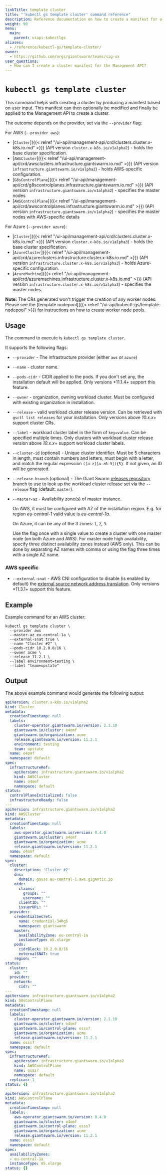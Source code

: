 ```yaml
---
linkTitle: template cluster
title: "'kubectl gs template cluster' command reference"
description: Reference documentation on how to create a manifest for a Cluster using 'kubectl gs'.
weight: 90
menu:
  main:
    parent: uiapi-kubectlgs
aliases:
  - /reference/kubectl-gs/template-cluster/
owner:
  - https://github.com/orgs/giantswarm/teams/sig-ux
user_questions:
  - How can I create a cluster manifest for the Management API?
---
```


# `kubectl gs template cluster`

This command helps with creating a cluster by producing a manifest based on user input. This manifest can then optionally be modified and finally be applied to the Management API to create a cluster.

The outcome depends on the provider, set via the `--provider` flag:

For AWS (`--provider aws`):

- [`Cluster`]({{< relref "/ui-api/management-api/crd/clusters.cluster.x-k8s.io.md" >}}) (API version `cluster.x-k8s.io/v1alpha2`) - holds the base cluster specification.
- [`AWSCluster`]({{< relref "/ui-api/management-api/crd/awsclusters.infrastructure.giantswarm.io.md" >}}) (API version `infrastructure.giantswarm.io/v1alpha2`) - holds AWS-specific configuration.
- [`G8sControlPlane`]({{< relref "/ui-api/management-api/crd/g8scontrolplanes.infrastructure.giantswarm.io.md" >}}) (API version `infrastructure.giantswarm.io/v1alpha2`) - specifies the master nodes
- [`AWSControlPlane`]({{< relref "/ui-api/management-api/crd/awscontrolplanes.infrastructure.giantswarm.io.md" >}}) (API version `infrastructure.giantswarm.io/v1alpha2`) - specifies the master nodes with AWS-specific details

For Azure (`--provider azure`):

- [`Cluster`]({{< relref "/ui-api/management-api/crd/clusters.cluster.x-k8s.io.md" >}}) (API version `cluster.x-k8s.io/v1alpha3`) - holds the base cluster specification.
- [`AzureCluster`]({{< relref "/ui-api/management-api/crd/azureclusters.infrastructure.cluster.x-k8s.io.md" >}}) (API version `infrastructure.cluster.x-k8s.io/v1alpha3`) - holds Azure-specific configuration.
- [`AzureMachine`]({{< relref "/ui-api/management-api/crd/azuremachines.infrastructure.cluster.x-k8s.io.md" >}}) (API version `infrastructure.cluster.x-k8s.io/v1alpha3`) - specifies the master nodes.

**Note:** The CRs generated won't trigger the creation of any worker nodes. Please see the [template nodepool]({{< relref "/ui-api/kubectl-gs/template-nodepool" >}}) for instructions on how to create worker node pools.

## Usage

The command to execute is `kubectl gs template cluster`.

It supports the following flags:

- `--provider` - The infrastructure provider (either `aws` or `azure`)
- `--name` - cluster name.
- `--pods-cidr` - CIDR applied to the pods. If you don't set any, the installation default will be applied. Only versions *11.1.4+ support this feature.
- `--owner` - organization, owning workload cluster. Must be configured with existing organization in installation.
- `--release` - valid workload cluster release version.
  Can be retrieved with `gsctl list releases` for your installation. Only versions above *10.x.x*+ support cluster CRs.
- `--label` - workload cluster label in the form of `key=value`. Can be specified multiple times. Only clusters with workload cluster release version above *10.x.x*+ support workload cluster labels.
- `--cluster-id` (optional) - Unique cluster identifier. Must be 5 characters in length, must contain numbers and letters, must begin with a letter, and match the regular expression `([a-z][a-z0-9]){5}`. If not given, an ID will be generated.
- `--release-branch` (optional) - The Giant Swarm [releases repository](https://github.com/giantswarm/releases) branch to use to look up the workload cluster release set via the `--release` flag (default: `master`).
- `--master-az` - Availability zone(s) of master instance.

  On AWS, it must be configured with AZ of the installation region. E.g. for region *eu-central-1* valid value is *eu-central-1a*.

  On Azure, it can be any of the 3 zones: `1`, `2`, `3`.

  Use the flag once with a single value to create a cluster with one master node (on both Azure and AWS). For master node high availability,
  specify three distinct availability zones instead (AWS only). This can be done by separating AZ names with comma or using the flag
  three times with a single AZ name.

### AWS specific

- `--external-snat` - AWS CNI configuration to disable (is enabled by default) the [external source network address translation](https://docs.aws.amazon.com/eks/latest/userguide/external-snat.html). Only versions *11.3.1+ support this feature.

## Example

Example command for an AWS cluster:

```nohighlight
kubectl gs template cluster \
  --provider aws
  --master-az eu-central-1a \
  --external-snat true \
  --name "Cluster #2" \
  --pods-cidr 10.2.0.0/16 \
  --owner acme \
  --release 11.2.1 \
  --label environment=testing \
  --label "team=upstate"
```

## Output

The above example command would generate the following output:

```yaml
apiVersion: cluster.x-k8s.io/v1alpha2
kind: Cluster
metadata:
  creationTimestamp: null
  labels:
    cluster-operator.giantswarm.io/version: 2.1.10
    giantswarm.io/cluster: o4omf
    giantswarm.io/organization: acme
    release.giantswarm.io/version: 11.2.1
    environment: testing
    team: upstate
  name: o4omf
  namespace: default
spec:
  infrastructureRef:
    apiVersion: infrastructure.giantswarm.io/v1alpha2
    kind: AWSCluster
    name: o4omf
    namespace: default
status:
  controlPlaneInitialized: false
  infrastructureReady: false
---
apiVersion: infrastructure.giantswarm.io/v1alpha2
kind: AWSCluster
metadata:
  creationTimestamp: null
  labels:
    aws-operator.giantswarm.io/version: 8.4.0
    giantswarm.io/cluster: o4omf
    giantswarm.io/organization: acme
    release.giantswarm.io/version: 11.2.1
  name: o4omf
  namespace: default
spec:
  cluster:
    description: 'Cluster #2'
    dns:
      domain: gauss.eu-central-1.aws.gigantic.io
    oidc:
      claims:
        groups: ""
        username: ""
      clientID: ""
      issuerURL: ""
  provider:
    credentialSecret:
      name: credential-34hg5
      namespace: giantswarm
    master:
      availabilityZone: eu-central-1a
      instanceType: m5.xlarge
    pods:
      cidrBlock: 10.2.0.0/16
      externalSNAT: true
    region: ""
status:
  cluster:
    id: ""
  provider:
    network:
      cidr: ""
---
apiVersion: infrastructure.giantswarm.io/v1alpha2
kind: G8sControlPlane
metadata:
  creationTimestamp: null
  labels:
    cluster-operator.giantswarm.io/version: 2.1.10
    giantswarm.io/cluster: o4omf
    giantswarm.io/control-plane: osss7
    giantswarm.io/organization: acme
    release.giantswarm.io/version: 11.2.1
  name: osss7
  namespace: default
spec:
  infrastructureRef:
    apiVersion: infrastructure.giantswarm.io/v1alpha2
    kind: AWSControlPlane
    name: osss7
    namespace: default
  replicas: 1
status: {}
---
apiVersion: infrastructure.giantswarm.io/v1alpha2
kind: AWSControlPlane
metadata:
  creationTimestamp: null
  labels:
    aws-operator.giantswarm.io/version: 8.4.0
    giantswarm.io/cluster: o4omf
    giantswarm.io/control-plane: osss7
    giantswarm.io/organization: acme
    release.giantswarm.io/version: 11.2.1
  name: osss7
  namespace: default
spec:
  availabilityZones:
  - eu-central-1a
  instanceType: m5.xlarge
status: {}
```
